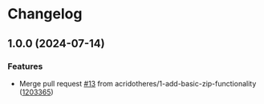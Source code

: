 # Changelog

## 1.0.0 (2024-07-14)


### Features

* Merge pull request [#13](https://github.com/acridotheres/core/issues/13) from acridotheres/1-add-basic-zip-functionality ([1203365](https://github.com/acridotheres/core/commit/1203365b09df5b67b2d694c09dc9ef6909224d69))
